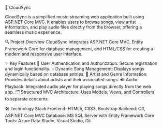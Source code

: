 🎵 CloudSync

CloudSync is a simplified music streaming web application built using ASP.NET Core MVC. It enables users to browse songs, view artist information, and play audio files directly from the browser, offering a seamless music experience.

🔍 Project Overview
CloudSync integrates ASP.NET Core MVC, Entity Framework Core for database management, and HTML/CSS for creating a modern and responsive user interface.

✨ Key Features
🔐 User Authentication and Authorization: Secure registration and login functionality.
🎶 Dynamic Song Management: Displays songs dynamically based on database entries.
🎤 Artist and Genre Information: Provides details about artists and their associated songs.
🔊 Audio Playback: Integrated audio player for playing songs directly from the web app.
🗂️ Structured MVC Architecture: Uses Models, Views, and Controllers to separate concerns.

🛠 Technology Stack
Frontend: HTML5, CSS3, Bootstrap
Backend: C#, ASP.NET Core MVC
Database: MS SQL Server with Entity Framework Core
Tools: Azure Data Studio, Visual Studio, Git
